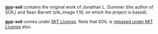 **gyp-soil** contains the original work of Jonathan L. Dummer (the author of SOIL) and Sean Barrett (stb\_image 1.16, on which the project is based).

**gyp-soil** comes under [MIT License](http://opensource.org/licenses/MIT).
Note that SOIL is [released under MIT License](http://lonesock.net/software.html) also.
